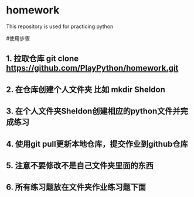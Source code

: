 # homework
This repository is used for practicing python

#使用步骤
## 1. 拉取仓库 git clone  https://github.com/PlayPython/homework.git
## 2. 在仓库创建个人文件夹 比如 mkdir Sheldon
## 3. 在个人文件夹Sheldon创建相应的python文件并完成练习 
## 4. 使用git pull更新本地仓库，提交作业到github仓库
## 5. 注意不要修改不是自己文件夹里面的东西
## 6. 所有练习题放在文件夹作业练习题下面

